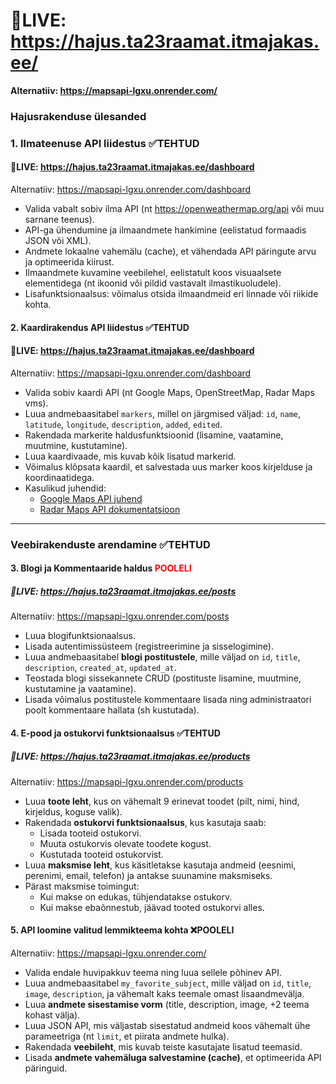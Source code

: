# :door:LIVE: https://hajus.ta23raamat.itmajakas.ee/
**Alternatiiv: https://mapsapi-lgxu.onrender.com/**

### **Hajusrakenduse ülesanded**  
### **1. Ilmateenuse API liidestus**  :white_check_mark:TEHTUD
#### :door:LIVE: https://hajus.ta23raamat.itmajakas.ee/dashboard
Alternatiiv: https://mapsapi-lgxu.onrender.com/dashboard
- Valida vabalt sobiv ilma API (nt https://openweathermap.org/api või muu sarnane teenus).
- API-ga ühendumine ja ilmaandmete hankimine (eelistatud formaadis JSON või XML).
- Andmete lokaalne vahemälu (cache), et vähendada API päringute arvu ja optimeerida kiirust.
- Ilmaandmete kuvamine veebilehel, eelistatult koos visuaalsete elementidega (nt ikoonid või pildid vastavalt ilmastikuoludele).
- Lisafunktsionaalsus: võimalus otsida ilmaandmeid eri linnade või riikide kohta.

#### **2. Kaardirakendus API liidestus** :white_check_mark:TEHTUD
#### :door:LIVE: https://hajus.ta23raamat.itmajakas.ee/dashboard
Alternatiiv: https://mapsapi-lgxu.onrender.com/dashboard
- Valida sobiv kaardi API (nt Google Maps, OpenStreetMap, Radar Maps vms).
- Luua andmebaasitabel `markers`, millel on järgmised väljad: `id`, `name`, `latitude`, `longitude`, `description`, `added`, `edited`.
- Rakendada markerite haldusfunktsioonid (lisamine, vaatamine, muutmine, kustutamine).
- Luua kaardivaade, mis kuvab kõik lisatud markerid.
- Võimalus klõpsata kaardil, et salvestada uus marker koos kirjelduse ja koordinaatidega.
- Kasulikud juhendid:
  - [Google Maps API juhend](https://developers.google.com/maps/documentation/javascript/tutorial)
  - [Radar Maps API dokumentatsioon](https://radar.com/documentation/maps/maps)

---

### **Veebirakenduste arendamine** :white_check_mark:TEHTUD
#### **3. Blogi ja Kommentaaride haldus** <span style="color: red;">POOLELI</span>
##### :door:LIVE: https://hajus.ta23raamat.itmajakas.ee/posts
Alternatiiv: https://mapsapi-lgxu.onrender.com/posts
- Luua blogifunktsionaalsus.
- Lisada autentimissüsteem (registreerimine ja sisselogimine).
- Luua andmebaasitabel **blogi postitustele**, mille väljad on `id`, `title`, `description`, `created_at`, `updated_at`.
- Teostada blogi sissekannete CRUD (postituste lisamine, muutmine, kustutamine ja vaatamine).
- Lisada võimalus postitustele kommentaare lisada ning administraatori poolt kommentaare hallata (sh kustutada).

#### **4. E-pood ja ostukorvi funktsionaalsus** :white_check_mark:TEHTUD
##### :door:LIVE: https://hajus.ta23raamat.itmajakas.ee/products
Alternatiiv: https://mapsapi-lgxu.onrender.com/products
- Luua **toote leht**, kus on vähemalt 9 erinevat toodet (pilt, nimi, hind, kirjeldus, koguse valik).
- Rakendada **ostukorvi funktsionaalsus**, kus kasutaja saab:
  - Lisada tooteid ostukorvi.
  - Muuta ostukorvis olevate toodete kogust.
  - Kustutada tooteid ostukorvist.
- Luua **maksmise leht**, kus käsitletakse kasutaja andmeid (eesnimi, perenimi, email, telefon) ja antakse suunamine maksmiseks.
- Pärast maksmise toimingut:
  - Kui makse on edukas, tühjendatakse ostukorv.
  - Kui makse ebaõnnestub, jäävad tooted ostukorvi alles.

#### **5. API loomine valitud lemmikteema kohta** :x:POOLELI
Alternatiiv: https://mapsapi-lgxu.onrender.com/
- Valida endale huvipakkuv teema ning luua sellele põhinev API.
- Luua andmebaasitabel `my_favorite_subject`, mille väljad on `id`, `title`, `image`, `description`, ja vähemalt kaks teemale omast lisaandmevälja.
- Luua **andmete sisestamise vorm** (title, description, image, +2 teema kohast välja).
- Luua JSON API, mis väljastab sisestatud andmeid koos vähemalt ühe parameetriga (nt `limit`, et piirata andmete hulka).
- Rakendada **veebileht**, mis kuvab teiste kasutajate lisatud teemasid.
- Lisada **andmete vahemäluga salvestamine (cache)**, et optimeerida API päringuid.

